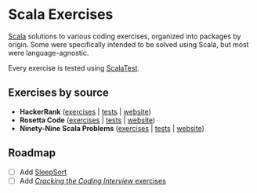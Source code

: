 # Scala Exercises

[Scala](https://github.com/scala/scala) solutions to various coding exercises, organized into packages by origin. Some were specifically intended to be solved using Scala, but most were language-agnostic.

Every exercise is tested using [ScalaTest](https://github.com/scalatest/scalatest).

## Exercises by source

* **HackerRank** ([exercises](src/main/scala/com/martinbrosenberg/exercises/hackerrank) | [tests](src/test/scala/com/martinbrosenberg/exercises/hackerrank) | [website](https://www.hackerrank.com/))
* **Rosetta Code** ([exercises](src/main/scala/com/martinbrosenberg/exercises/rosettacode) | [tests](src/test/scala/com/martinbrosenberg/exercises/rosettacode) | [website](http://rosettacode.org/))
* **Ninety-Nine Scala Problems** ([exercises](src/main/scala/com/martinbrosenberg/exercises/scalaproblems) | [tests](src/test/scala/com/martinbrosenberg/exercises/scalaproblems) | [website](http://aperiodic.net/phil/scala/s-99/))

## Roadmap

* [ ] Add [SleepSort](https://github.com/MartinRosenberg/ScalaBits/blob/master/src/main/scala-2.12/com/martinbrosenberg/bits/SleepSort.scala)
* [ ] Add [_Cracking the Coding Interview_ exercises](https://github.com/MartinRosenberg/CtCI-6th-Edition-Scala)